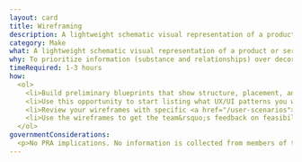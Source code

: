 ```yaml
---
layout: card
title: Wireframing
description: A lightweight schematic visual representation of a product or service interface.
category: Make
what: A lightweight schematic visual representation of a product or service interface.
why: To prioritize information (substance and relationships) over decoration (style) as you begin defining the solution by keeping the design light. Wireframing also gives designers a great opportunity to start asking developers early questions about feasibility and structure.
timeRequired: 1-3 hours
how:
  <ol>
    <li>Build preliminary blueprints that show structure, placement, and hierarchy for your product. Steer clear of font choices, color, or other elements that would distract both the researcher and the reviewer. Lightweight designs are conceptually easier to reconfigure. A few helpful tools for building wireframes are OmniGraffle and Balsamiq, which purposefully keep the wireframe looking like rough sketches.</li>
    <li>Use this opportunity to start listing what UX/UI patterns you will need.</li>
    <li>Review your wireframes with specific <a href="/user-scenarios">user scenarios</a> and <a href="/personas">personas</a> in mind. Can users accomplish their task with the wireframe you are sketching out?</li>
    <li>Use the wireframes to get the team&rsquo;s feedback on feasibility and structure.</li>  
  </ol>
governmentConsiderations:
  <p>No PRA implications. No information is collected from members of the public.</p>
---
```

